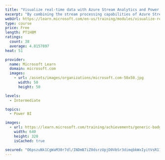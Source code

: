 ```yaml
---
title: "Visualize real-time data with Azure Stream Analytics and Power BI"
excerpt: "By combining the stream processing capabilities of Azure Stream Analytics and the data visualization capabilities of Microsoft Power BI, you can create real-time data dashboards."
webUrl: https://learn.microsoft.com/en-us/training/modules/visualize-real-time-data-azure-stream-analytics-power-bi/
type: course
price: Free
length: PT1H8M
ratings:
  count: 38
  average: 4.8157897
heat: 51

provider:
  name: Microsoft Learn
  domain: microsoft.com
  images:
    - url: /assets/images/organizations/microsoft.com-50x50.jpg
      width: 50
      height: 50

levels:
  - Intermediate

topics:
  - Power BI

images:
  - url: https://learn.microsoft.com/training/achievements/generic-badge-social.png
    width: 640
    height: 320
    isCached: true

secured: "O6pszuNk1CgWaM30r7dl/INDmB7iZ0dsrzUpjD0VbSr3dimqbkWxIyitVsR11DYx/5qezapYAiNhZeynVPcmXhvmrg4jZlomOEgcreAvzmR8oqSq/aIL9znbuWykt/GeFA8lvYqfrE8kxaKgpNWqEhpIuZ+EsoTizbxX47afg8N1D9S0vgVxdhqf1bafHSF7i/FCx5A5z7rGW/KgFncFIc1qaskwjtXtz9CoUP310eq5Y1BbdLg51uAokylkXcZwJ0LDHjaObGNTqnn+asr6HrWtXw6Kj1S1wkQBW9yTFeSnkQn+QnbuOBo7YRw502CMMSpucFff64E87H63oRrMCfDlCHBLhqZ0b0NgUBloUhKWiqwFGOP1FyEClZqmVXf0yAyNgzndiJArZeMgv7M3AWh5rM6O++Iu8A7ftbfAj1c=;r+Q1n9qpoACwwn0ZtKu3lw=="
---
```


